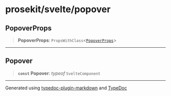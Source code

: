# prosekit/svelte/popover

<a id="PopoverProps" name="PopoverProps"></a>

## PopoverProps

> **PopoverProps**: `PropsWithClass`\<[`PopoverProps`](../lit/popover.md#PopoverProps)\>

***

<a id="Popover" name="Popover"></a>

## Popover

> **`const`** **Popover**: *typeof* `SvelteComponent`

***

Generated using [typedoc-plugin-markdown](https://www.npmjs.com/package/typedoc-plugin-markdown) and [TypeDoc](https://typedoc.org/)
